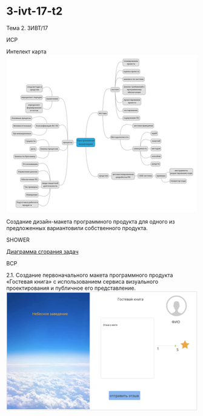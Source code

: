 # 3-ivt-17-t2
Тема 2. 3ИВТ/17

ИСР

Интелект карта
![r](https://raw.githubusercontent.com/ctel-prj-mng/3-ivt-17-t2-strijovegor/master/e6d9b7f036b511ea8c4ccd6794ac1cfa.map.png "r")

Создание дизайн-макета программного продукта для одного из предложенных вариантовили собственного продукта.


SHOWER

[Диаграмма сгорания задач](https://ctel-prj-mng.github.io/scrum-glossary/#qq)

ВСР

2.1. Создание первоначального макета программного продукта «Гостевая книга» с использованием сервиса визуального проектирования и публичное его представление.
![lol](https://raw.githubusercontent.com/ctel-prj-mng/3-ivt-17-t2-strijovegor/master/IMG/%D0%A1%D0%BD%D0%B8%D0%BC%D0%BE%D0%BA%20%D1%8D%D0%BA%D1%80%D0%B0%D0%BD%D0%B0%202020-01-14%20%D0%B2%2013.49.47.png "lol")
